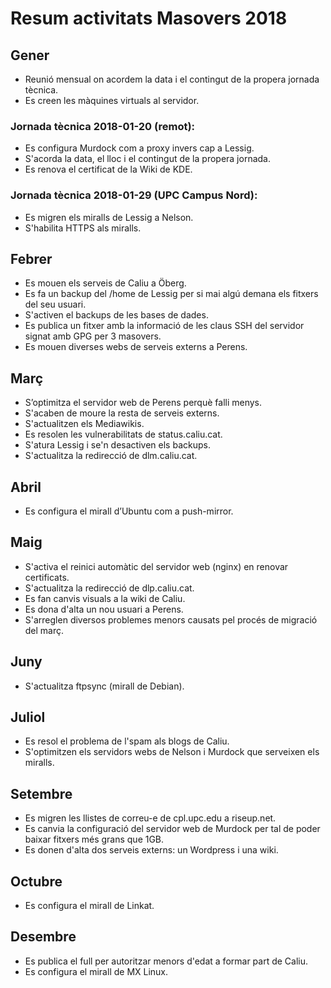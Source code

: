 # Resum activitats Masovers 2018
## Gener
* Reunió mensual on acordem la data i el contingut de la propera jornada tècnica.
* Es creen les màquines virtuals al servidor.

### Jornada tècnica 2018-01-20 (remot):
* Es configura Murdock com a proxy invers cap a Lessig.
* S'acorda la data, el lloc i el contingut de la propera jornada.
* Es renova el certificat de la Wiki de KDE.

### Jornada tècnica 2018-01-29 (UPC Campus Nord):
* Es migren els miralls de Lessig a Nelson.
* S'habilita HTTPS als miralls.


## Febrer
* Es mouen els serveis de Caliu a Öberg.
* Es fa un backup del /home de Lessig per si mai algú demana els fitxers del seu usuari.
* S'activen el backups de les bases de dades.
* Es publica un fitxer amb la informació de les claus SSH del servidor signat amb GPG per 3 masovers.
* Es mouen diverses webs de serveis externs a Perens.


## Març
* S’optimitza el servidor web de Perens perquè falli menys.
* S'acaben de moure la resta de serveis externs.
* S'actualitzen els Mediawikis.
* Es resolen les vulnerabilitats de status.caliu.cat.
* S'atura Lessig i se'n desactiven els backups.
* S'actualitza la redirecció de dlm.caliu.cat.


## Abril
* Es configura el mirall d’Ubuntu com a push-mirror.


## Maig
* S'activa el reinici automàtic del servidor web (nginx) en renovar certificats.
* S'actualitza la redirecció de dlp.caliu.cat.
* Es fan canvis visuals a la wiki de Caliu.
* Es dona d'alta un nou usuari a Perens.
* S'arreglen diversos problemes menors causats pel procés de migració del març.


## Juny
* S'actualitza ftpsync (mirall de Debian).


## Juliol
* Es resol el problema de l'spam als blogs de Caliu.
* S'optimitzen els servidors webs de Nelson i Murdock que serveixen els miralls.


## Setembre
* Es migren les llistes de correu-e de cpl.upc.edu a riseup.net.
* Es canvia la configuració del servidor web de Murdock per tal de poder baixar fitxers més grans que 1GB.
* Es donen d'alta dos serveis externs: un Wordpress i una wiki.


## Octubre
* Es configura el mirall de Linkat.


## Desembre
* Es publica el full per autoritzar menors d'edat a formar part de Caliu.
* Es configura el mirall de MX Linux.
